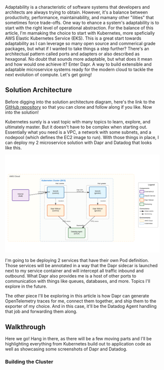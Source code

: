 Adaptability is a characteristic of software systems that developers and architects are always trying to obtain.  However, it's a balance between productivity, performance, maintainability, and mamany other "ilities" that sometimes force trade-offs.  One way to ehance a system's adaptability is to start with the right level of operational abstraction.  For the balance of this article, I'm mamaking the choice to start with Kubernetes, more speficially AWS Elastic Kubernetes Service (EKS). This is a great start towards adaptability as I can leverage so many open source and commerical grade packages, but what if I wanted to take things a step further?  There's an architectual pattern called ports and adapters or also described as hexagonal.  No doubt that sounds more adaptable, but what does it mean and how would one achieve it? Enter Dapr.  A way to build extensible and adaptable microservice systems ready for the modern cloud to tackle the next evolution of compute.  Let's get going!

## Solution Architecture

Before digging into the solution architecture diagram, here's the link to the [GitHub repository](https://github.com/benbpyle/eks-dapr-nestjs) so that you can clone and follow along if you like.  Now into the solution!

Kubernetes surely is a vast topic with many topics to learn, explore, and ultimately master.  But it doesn't have to be complex when starting out.  Essentially what you need is a VPC, a network with some subnets, and a nodepool (which defines the EC2 image to run).  With those things in place, I can deploy my 2 microservice solution with Dapr and Datadog that looks like this.

![Dapr on EKS](./system-architecture-svg.svg)

I'm going to be deploying 2 services that have their own Pod definition. Those services will be annotated in a way that the Dapr sidecar is launched next to my service container and will intercept all traffic inbound and outbound.  What Dapr also provides me is a host of other ports to communication with things like queues, databases, and more.  Topics I'll explore in the future.  

The other piece I'll be exploring in this article is how Dapr can generate OpenTelemetry traces for me, connect them together, and ship them to the exporter of my choice.  And in this case, it'll be the Datadog Agent handling that job and forwarding them along.  

## Walkthrough 

Here we go! Hang in there, as there will be a few moving parts and I'll be highlighting everything from Kubernetes build out to application code as well as showcasing some screenshots of Dapr and Datadog.

### Building the Cluster

